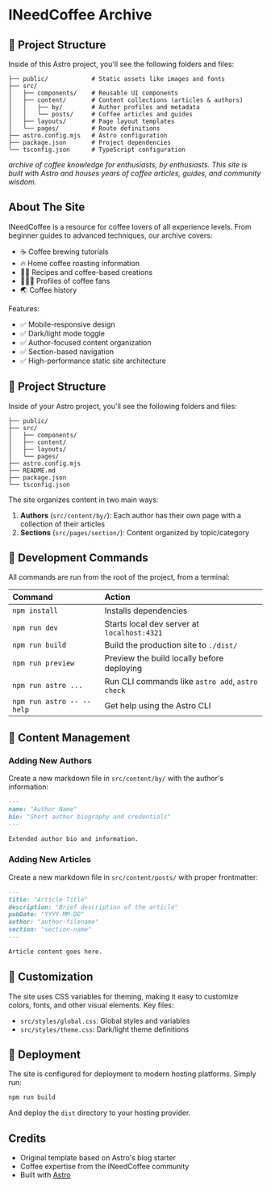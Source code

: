 # INeedCoffee Archive

## 🚀 Project Structure

Inside of this Astro project, you'll see the following folders and files:

```text
├── public/            # Static assets like images and fonts
├── src/
│   ├── components/    # Reusable UI components
│   ├── content/       # Content collections (articles & authors)
│   │   ├── by/        # Author profiles and metadata
│   │   └── posts/     # Coffee articles and guides
│   ├── layouts/       # Page layout templates
│   └── pages/         # Route definitions
├── astro.config.mjs   # Astro configuration
├── package.json       # Project dependencies
└── tsconfig.json      # TypeScript configuration
```

_archive of coffee knowledge for enthusiasts, by enthusiasts. This site is built with Astro and houses years of coffee articles, guides, and community wisdom._

## About The Site

INeedCoffee is a resource for coffee lovers of all experience levels. From beginner guides to advanced techniques, our archive covers:

- ☕ Coffee brewing tutorials
- 🔥 Home coffee roasting information
- 👨‍🍳 Recipes and coffee-based creations
- 🦸🏻‍♂️ Profiles of coffee fans
- 🌏 Coffee history

Features:

- ✅ Mobile-responsive design
- ✅ Dark/light mode toggle
- ✅ Author-focused content organization
- ✅ Section-based navigation
- ✅ High-performance static site architecture

## 🚀 Project Structure

Inside of your Astro project, you'll see the following folders and files:

```text
├── public/
├── src/
│   ├── components/
│   ├── content/
│   ├── layouts/
│   └── pages/
├── astro.config.mjs
├── README.md
├── package.json
└── tsconfig.json
```

The site organizes content in two main ways:

1. **Authors** (`src/content/by/`): Each author has their own page with a collection of their articles
2. **Sections** (`src/pages/section/`): Content organized by topic/category

## 🧞 Development Commands

All commands are run from the root of the project, from a terminal:

| Command                   | Action                                           |
| :------------------------ | :----------------------------------------------- |
| `npm install`             | Installs dependencies                            |
| `npm run dev`             | Starts local dev server at `localhost:4321`      |
| `npm run build`           | Build the production site to `./dist/`           |
| `npm run preview`         | Preview the build locally before deploying       |
| `npm run astro ...`       | Run CLI commands like `astro add`, `astro check` |
| `npm run astro -- --help` | Get help using the Astro CLI                     |

## 🔄 Content Management

### Adding New Authors

Create a new markdown file in `src/content/by/` with the author's information:

```md
---
name: "Author Name"
bio: "Short author biography and credentials"
---

Extended author bio and information.
```

### Adding New Articles

Create a new markdown file in `src/content/posts/` with proper frontmatter:

```md
---
title: "Article Title"
description: "Brief description of the article"
pubDate: "YYYY-MM-DD"
author: "author-filename"
section: "section-name"
---

Article content goes here.
```

## 📝 Customization

The site uses CSS variables for theming, making it easy to customize colors, fonts, and other visual elements. Key files:

- `src/styles/global.css`: Global styles and variables
- `src/styles/theme.css`: Dark/light theme definitions

## 🔗 Deployment

The site is configured for deployment to modern hosting platforms. Simply run:

```bash
npm run build
```

And deploy the `dist` directory to your hosting provider.

## Credits

- Original template based on Astro's blog starter
- Coffee expertise from the INeedCoffee community
- Built with [Astro](https://astro.build)
